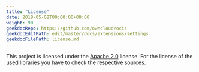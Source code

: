```yaml
---
title: "License"
date: 2018-05-02T00:00:00+00:00
weight: 90
geekdocRepo: https://github.com/owncloud/ocis
geekdocEditPath: edit/master/docs/extensions/settings
geekdocFilePath: license.md
---
```


This project is licensed under the [Apache 2.0](https://github.com/owncloud/ocis/settings/blob/master/LICENSE) license. For the license of the used libraries you have to check the respective sources.
